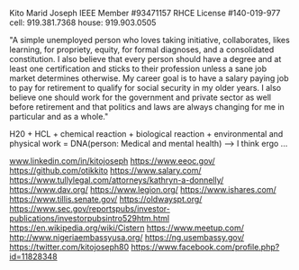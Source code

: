 Kito Marid Joseph
IEEE Member #93471157
RHCE License #140-019-977
cell: 919.381.7368
house: 919.903.0505

"A simple unemployed person who loves taking initiative, collaborates, likes learning, for 
propriety, equity, for formal diagnoses, and a consolidated constitution.  I 
also believe that every person should have a degree and at least one 
certification and sticks to their profession unless a sane job market determines 
otherwise. My career goal is to have a salary paying job to pay for retirement 
to qualify for social security in my older years. I also believe one should work 
for the government and private sector as well before retirement and that politics 
and laws are always changing for me in particular and as a whole."

H20 + HCL + chemical reaction + biological reaction + environmental and  
  physical work = DNA(person: Medical and mental health)   --> I think ergo ...

www.linkedin.com/in/kitojoseph
https://www.eeoc.gov/
https://github.com/otikkito
https://www.salary.com/
https://www.tullylegal.com/attorneys/kathryn-a-donnelly/
https://www.dav.org/
https://www.legion.org/
https://www.ishares.com/
https://www.tillis.senate.gov/
https://oldwayspt.org/
https://www.sec.gov/reportspubs/investor-publications/investorpubsintro529htm.html
https://en.wikipedia.org/wiki/Cistern 
https://www.meetup.com/
http://www.nigeriaembassyusa.org/
https://ng.usembassy.gov/
https://twitter.com/kitojoseph80
https://www.facebook.com/profile.php?id=11828348
